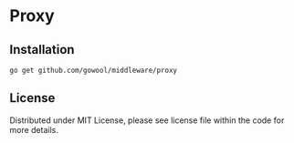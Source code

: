 # Proxy

## Installation

```shell
go get github.com/gowool/middleware/proxy
```

## License

Distributed under MIT License, please see license file within the code for more details.
